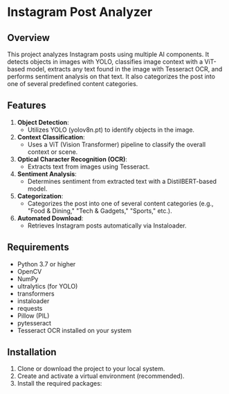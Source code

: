 # Instagram Post Analyzer

## Overview

This project analyzes Instagram posts using multiple AI components. It detects objects in images with YOLO, classifies image context with a ViT-based model, extracts any text found in the image with Tesseract OCR, and performs sentiment analysis on that text. It also categorizes the post into one of several predefined content categories.

## Features

1. **Object Detection**:
   - Utilizes YOLO (yolov8n.pt) to identify objects in the image.
2. **Context Classification**:
   - Uses a ViT (Vision Transformer) pipeline to classify the overall context or scene.
3. **Optical Character Recognition (OCR)**:
   - Extracts text from images using Tesseract.
4. **Sentiment Analysis**:
   - Determines sentiment from extracted text with a DistilBERT-based model.
5. **Categorization**:
   - Categorizes the post into one of several content categories (e.g., "Food & Dining," "Tech & Gadgets," "Sports," etc.).
6. **Automated Download**:
   - Retrieves Instagram posts automatically via Instaloader.

## Requirements

- Python 3.7 or higher
- OpenCV
- NumPy
- ultralytics (for YOLO)
- transformers
- instaloader
- requests
- Pillow (PIL)
- pytesseract
- Tesseract OCR installed on your system

## Installation

1. Clone or download the project to your local system.
2. Create and activate a virtual environment (recommended).
3. Install the required packages:
